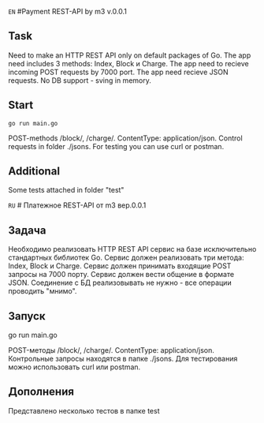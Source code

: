 `EN` #Payment REST-API by m3 v.0.0.1

## Task ##

Need to make an HTTP REST API only on default packages of Go.
The app need includes 3 methods: Index, Block и Charge.
The app need to recieve incoming POST requests by 7000 port.
The app need recieve JSON requests.
No DB support - sving in memory.

## Start ##
```
go run main.go
```
POST-methods /block/, /charge/. СontentType: application/json. Control requests in folder ./jsons.
For testing you can use curl or postman.

## Additional ##

Some tests attached in folder "test"


`RU` # Платежное REST-API от m3 вер.0.0.1

## Задача ##

Необходимо реализовать HTTP REST API сервис на базе исключительно стандартных библиотек Go.
Сервис должен реализовать три метода: Index, Block и Charge.
Сервис должен принимать входящие POST запросы на 7000 порту.
Сервис должен вести общение в формате JSON.
Соединение с БД реализовывать не нужно - все операции проводить "мнимо".

## Запуск ##

go run main.go

POST-методы /block/, /charge/. СontentType: application/json. Контрольные запросы находятся в папке ./jsons.
Для тестирования можно использовать curl или postman.

## Дополнения ##

Представлено несколько тестов в папке test
